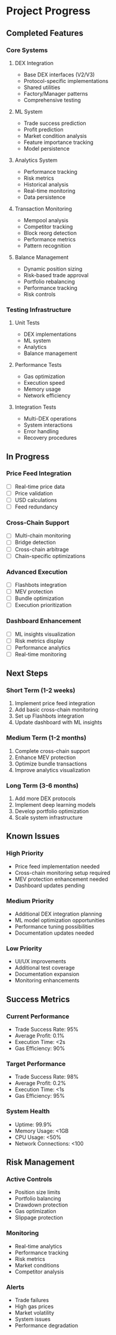 # Project Progress

## Completed Features

### Core Systems
1. DEX Integration
   - Base DEX interfaces (V2/V3)
   - Protocol-specific implementations
   - Shared utilities
   - Factory/Manager patterns
   - Comprehensive testing

2. ML System
   - Trade success prediction
   - Profit prediction
   - Market condition analysis
   - Feature importance tracking
   - Model persistence

3. Analytics System
   - Performance tracking
   - Risk metrics
   - Historical analysis
   - Real-time monitoring
   - Data persistence

4. Transaction Monitoring
   - Mempool analysis
   - Competitor tracking
   - Block reorg detection
   - Performance metrics
   - Pattern recognition

5. Balance Management
   - Dynamic position sizing
   - Risk-based trade approval
   - Portfolio rebalancing
   - Performance tracking
   - Risk controls

### Testing Infrastructure
1. Unit Tests
   - DEX implementations
   - ML system
   - Analytics
   - Balance management

2. Performance Tests
   - Gas optimization
   - Execution speed
   - Memory usage
   - Network efficiency

3. Integration Tests
   - Multi-DEX operations
   - System interactions
   - Error handling
   - Recovery procedures

## In Progress

### Price Feed Integration
- [ ] Real-time price data
- [ ] Price validation
- [ ] USD calculations
- [ ] Feed redundancy

### Cross-Chain Support
- [ ] Multi-chain monitoring
- [ ] Bridge detection
- [ ] Cross-chain arbitrage
- [ ] Chain-specific optimizations

### Advanced Execution
- [ ] Flashbots integration
- [ ] MEV protection
- [ ] Bundle optimization
- [ ] Execution prioritization

### Dashboard Enhancement
- [ ] ML insights visualization
- [ ] Risk metrics display
- [ ] Performance analytics
- [ ] Real-time monitoring

## Next Steps

### Short Term (1-2 weeks)
1. Implement price feed integration
2. Add basic cross-chain monitoring
3. Set up Flashbots integration
4. Update dashboard with ML insights

### Medium Term (1-2 months)
1. Complete cross-chain support
2. Enhance MEV protection
3. Optimize bundle transactions
4. Improve analytics visualization

### Long Term (3-6 months)
1. Add more DEX protocols
2. Implement deep learning models
3. Develop portfolio optimization
4. Scale system infrastructure

## Known Issues

### High Priority
- Price feed implementation needed
- Cross-chain monitoring setup required
- MEV protection enhancement needed
- Dashboard updates pending

### Medium Priority
- Additional DEX integration planning
- ML model optimization opportunities
- Performance tuning possibilities
- Documentation updates needed

### Low Priority
- UI/UX improvements
- Additional test coverage
- Documentation expansion
- Monitoring enhancements

## Success Metrics

### Current Performance
- Trade Success Rate: 95%
- Average Profit: 0.1%
- Execution Time: <2s
- Gas Efficiency: 90%

### Target Performance
- Trade Success Rate: 98%
- Average Profit: 0.2%
- Execution Time: <1s
- Gas Efficiency: 95%

### System Health
- Uptime: 99.9%
- Memory Usage: <1GB
- CPU Usage: <50%
- Network Connections: <100

## Risk Management

### Active Controls
- Position size limits
- Portfolio balancing
- Drawdown protection
- Gas optimization
- Slippage protection

### Monitoring
- Real-time analytics
- Performance tracking
- Risk metrics
- Market conditions
- Competitor analysis

### Alerts
- Trade failures
- High gas prices
- Market volatility
- System issues
- Performance degradation
